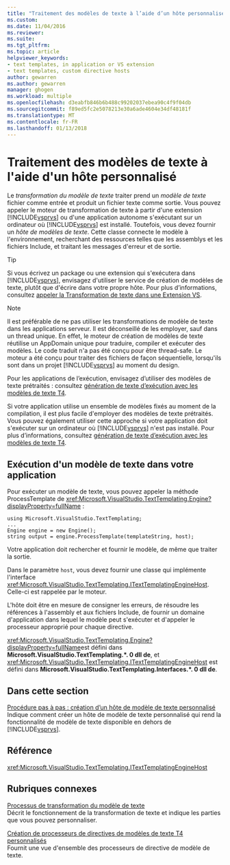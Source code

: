 ```yaml
---
title: "Traitement des modèles de texte à l’aide d’un hôte personnalisé | Documents Microsoft"
ms.custom: 
ms.date: 11/04/2016
ms.reviewer: 
ms.suite: 
ms.tgt_pltfrm: 
ms.topic: article
helpviewer_keywords:
- text templates, in application or VS extension
- text templates, custom directive hosts
author: gewarren
ms.author: gewarren
manager: ghogen
ms.workload: multiple
ms.openlocfilehash: d3eabfb846b6b488c99202037ebea90c4f9f04db
ms.sourcegitcommit: f89ed5fc2e5078213e30a6ade4604e34df48181f
ms.translationtype: MT
ms.contentlocale: fr-FR
ms.lasthandoff: 01/13/2018
---
```

# <a name="processing-text-templates-by-using-a-custom-host"></a>Traitement des modèles de texte à l'aide d'un hôte personnalisé
Le *transformation du modèle de texte* traiter prend un *modèle de texte* fichier comme entrée et produit un fichier texte comme sortie. Vous pouvez appeler le moteur de transformation de texte à partir d'une extension [!INCLUDE[vsprvs](../code-quality/includes/vsprvs_md.md)] ou d'une application autonome s'exécutant sur un ordinateur où [!INCLUDE[vsprvs](../code-quality/includes/vsprvs_md.md)] est installé. Toutefois, vous devez fournir un *hôte de modèles de texte*. Cette classe connecte le modèle à l'environnement, recherchant des ressources telles que les assemblys et les fichiers Include, et traitant les messages d'erreur et de sortie.  
  
> [!TIP]
>  Si vous écrivez un package ou une extension qui s'exécutera dans [!INCLUDE[vsprvs](../code-quality/includes/vsprvs_md.md)], envisagez d'utiliser le service de création de modèles de texte, plutôt que d'écrire dans votre propre hôte. Pour plus d’informations, consultez [appeler la Transformation de texte dans une Extension VS](../modeling/invoking-text-transformation-in-a-vs-extension.md).  
  
> [!NOTE]
>  Il est préférable de ne pas utiliser les transformations de modèle de texte dans les applications serveur. Il est déconseillé de les employer, sauf dans un thread unique. En effet, le moteur de création de modèles de texte réutilise un AppDomain unique pour traduire, compiler et exécuter des modèles. Le code traduit n'a pas été conçu pour être thread-safe. Le moteur a été conçu pour traiter des fichiers de façon séquentielle, lorsqu'ils sont dans un projet [!INCLUDE[vsprvs](../code-quality/includes/vsprvs_md.md)] au moment du design.  
>   
>  Pour les applications de l’exécution, envisagez d’utiliser des modèles de texte prétraités : consultez [génération de texte d’exécution avec les modèles de texte T4](../modeling/run-time-text-generation-with-t4-text-templates.md).  
  
 Si votre application utilise un ensemble de modèles fixés au moment de la compilation, il est plus facile d'employer des modèles de texte prétraités. Vous pouvez également utiliser cette approche si votre application doit s'exécuter sur un ordinateur où [!INCLUDE[vsprvs](../code-quality/includes/vsprvs_md.md)] n'est pas installé. Pour plus d’informations, consultez [génération de texte d’exécution avec les modèles de texte T4](../modeling/run-time-text-generation-with-t4-text-templates.md).  
  
## <a name="executing-a-text-template-in-your-application"></a>Exécution d'un modèle de texte dans votre application  
 Pour exécuter un modèle de texte, vous pouvez appeler la méthode ProcessTemplate de <xref:Microsoft.VisualStudio.TextTemplating.Engine?displayProperty=fullName> :  
  
```  
using Microsoft.VisualStudio.TextTemplating;  
...  
Engine engine = new Engine();  
string output = engine.ProcessTemplate(templateString, host);  
```  
  
 Votre application doit rechercher et fournir le modèle, de même que traiter la sortie.  
  
 Dans le paramètre `host`, vous devez fournir une classe qui implémente l'interface <xref:Microsoft.VisualStudio.TextTemplating.ITextTemplatingEngineHost>. Celle-ci est rappelée par le moteur.  
  
 L'hôte doit être en mesure de consigner les erreurs, de résoudre les références à l'assembly et aux fichiers Include, de fournir un domaine d'application dans lequel le modèle peut s'exécuter et d'appeler le processeur approprié pour chaque directive.  
  
 <xref:Microsoft.VisualStudio.TextTemplating.Engine?displayProperty=fullName>est défini dans **Microsoft.VisualStudio.TextTemplating.\*. 0 dll de**, et <xref:Microsoft.VisualStudio.TextTemplating.ITextTemplatingEngineHost> est défini dans **Microsoft.VisualStudio.TextTemplating.Interfaces.\*. 0 dll de**.  
  
## <a name="in-this-section"></a>Dans cette section  
 [Procédure pas à pas : création d’un hôte de modèle de texte personnalisé](../modeling/walkthrough-creating-a-custom-text-template-host.md)  
 Indique comment créer un hôte de modèle de texte personnalisé qui rend la fonctionnalité de modèle de texte disponible en dehors de [!INCLUDE[vsprvs](../code-quality/includes/vsprvs_md.md)].  
  
## <a name="reference"></a>Référence  
 <xref:Microsoft.VisualStudio.TextTemplating.ITextTemplatingEngineHost>  
  
## <a name="related-sections"></a>Rubriques connexes  
 [Processus de transformation du modèle de texte](../modeling/the-text-template-transformation-process.md)  
 Décrit le fonctionnement de la transformation de texte et indique les parties que vous pouvez personnaliser.  
  
 [Création de processeurs de directives de modèles de texte T4 personnalisés](../modeling/creating-custom-t4-text-template-directive-processors.md)  
 Fournit une vue d'ensemble des processeurs de directive de modèle de texte.